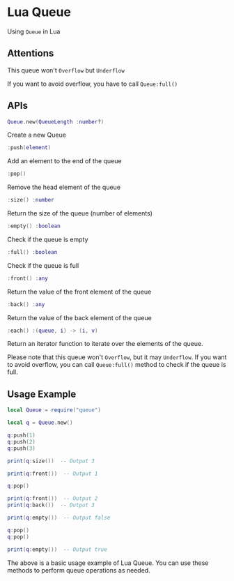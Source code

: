 
# Lua Queue

Using `Queue` in Lua

## Attentions

This queue won't `Overflow` but `Underflow`

If you want to avoid overflow, you have to call `Queue:full()`

## APIs

```lua
Queue.new(QueueLength :number?)
```

Create a new Queue

```lua
:push(element)
```

Add an element to the end of the queue

```lua
:pop()
```

Remove the head element of the queue

```lua
:size() :number
```

Return the size of the queue (number of elements)

```lua
:empty() :boolean
```

Check if the queue is empty

```lua
:full() :boolean
```

Check if the queue is full

```lua
:front() :any
```

Return the value of the front element of the queue

```lua
:back() :any
```

Return the value of the back element of the queue

```lua
:each() :(queue, i) -> (i, v)
```

Return an iterator function to iterate over the elements of the queue.

Please note that this queue won't `Overflow`, but it may `Underflow`. If you want to avoid overflow, you can call `Queue:full()` method to check if the queue is full.

## Usage Example

```lua
local Queue = require("queue")

local q = Queue.new()

q:push(1)
q:push(2)
q:push(3)

print(q:size())  -- Output 3

print(q:front())  -- Output 1

q:pop()

print(q:front())  -- Output 2
print(q:back())  -- Output 3

print(q:empty())  -- Output false

q:pop()
q:pop()

print(q:empty())  -- Output true
```

The above is a basic usage example of Lua Queue. You can use these methods to perform queue operations as needed.

